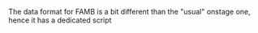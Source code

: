 The data format for FAMB is a bit different than the "usual" onstage one, hence it has a dedicated script